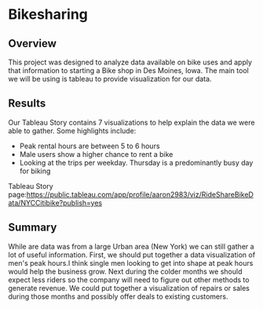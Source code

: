 # Bikesharing
 
## Overview
This project was designed to analyze data available on bike uses and apply that information to starting a Bike shop in Des Moines, Iowa. The main tool we will be using is tableau to provide visualization for our data.
 
## Results
Our Tableau Story contains 7 visualizations to help explain the data we were able to gather. Some highlights include:
 
* Peak rental hours are between 5 to 6 hours
* Male users show a higher chance to rent a bike
* Looking at the trips per weekday. Thursday is a predominantly busy day for biking
 
Tableau Story page:https://public.tableau.com/app/profile/aaron2983/viz/RideShareBikeData/NYCCitibike?publish=yes
 
## Summary
While are data was from a large Urban area (New York) we can still gather a lot of useful information. First, we should put together a data visualization of men's peak hours.I think single men looking to get into shape at peak hours would help the business grow.  Next during the colder months we should expect less riders so the company will need to figure out other methods to generate revenue. We could put together a visualization of repairs or sales during those months and possibly offer deals to existing customers.
